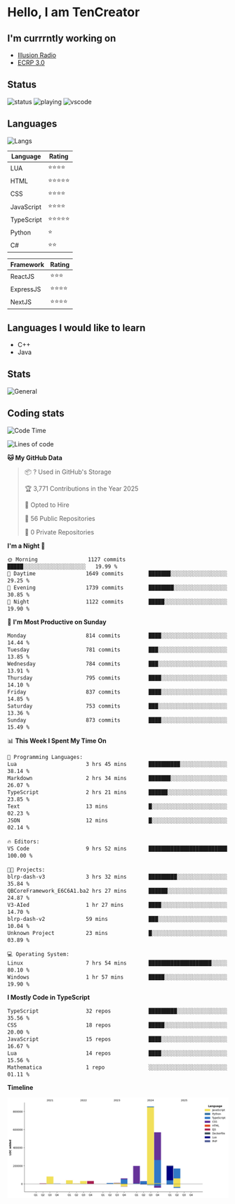 # Hello, I am TenCreator

## I'm currrntly working on
- [Illusion Radio](https://illusionradio.co.uk/)
- [ECRP 3.0](http://github.com/Emerald-Coast-Roleplay/)

## Status
![status](https://api.statusbadges.me/badge/status/518334475038359555?simple=true&style=for-the-badge)
![playing](https://api.statusbadges.me/badge/playing/518334475038359555?style=for-the-badge)
![vscode](https://api.statusbadges.me/badge/vscode/518334475038359555?style=for-the-badge)

## Languages
![Langs](https://github-readme-stats.vercel.app/api/top-langs/?username=tencreator&layout=compact&theme=radical)


|Language|Rating|
|--------|------|
|LUA|⭐️⭐️⭐️⭐️|
|HTML|⭐️⭐️⭐️⭐️⭐️|
|CSS|⭐️⭐️⭐️⭐️|
|JavaScript|⭐️⭐️⭐️⭐️|
|TypeScript|⭐️⭐️⭐️⭐️⭐️|
|Python|⭐️|
|C#|⭐️⭐️ |

|Framework|Rating|
|--------|------|
|ReactJS|⭐️⭐️⭐|
|ExpressJS|⭐️⭐️⭐️⭐️|
|NextJS|⭐️⭐️⭐⭐️|

## Languages I would like to learn
- C++
- Java

## Stats
![General](https://github-readme-stats.vercel.app/api?username=tencreator&show_icons=true&theme=radical)

## Coding stats

<!--START_SECTION:waka-->
![Code Time](http://img.shields.io/badge/Code%20Time-629%20hrs%2027%20mins-blue)

![Lines of code](https://img.shields.io/badge/From%20Hello%20World%20I%27ve%20Written-2.3%20million%20lines%20of%20code-blue)

**🐱 My GitHub Data** 

> 📦 ? Used in GitHub's Storage 
 > 
> 🏆 3,771 Contributions in the Year 2025
 > 
> 💼 Opted to Hire
 > 
> 📜 56 Public Repositories 
 > 
> 🔑 0 Private Repositories 
 > 
**I'm a Night 🦉** 

```text
🌞 Morning                1127 commits        █████░░░░░░░░░░░░░░░░░░░░   19.99 % 
🌆 Daytime                1649 commits        ███████░░░░░░░░░░░░░░░░░░   29.25 % 
🌃 Evening                1739 commits        ████████░░░░░░░░░░░░░░░░░   30.85 % 
🌙 Night                  1122 commits        █████░░░░░░░░░░░░░░░░░░░░   19.90 % 
```
📅 **I'm Most Productive on Sunday** 

```text
Monday                   814 commits         ████░░░░░░░░░░░░░░░░░░░░░   14.44 % 
Tuesday                  781 commits         ███░░░░░░░░░░░░░░░░░░░░░░   13.85 % 
Wednesday                784 commits         ███░░░░░░░░░░░░░░░░░░░░░░   13.91 % 
Thursday                 795 commits         ████░░░░░░░░░░░░░░░░░░░░░   14.10 % 
Friday                   837 commits         ████░░░░░░░░░░░░░░░░░░░░░   14.85 % 
Saturday                 753 commits         ███░░░░░░░░░░░░░░░░░░░░░░   13.36 % 
Sunday                   873 commits         ████░░░░░░░░░░░░░░░░░░░░░   15.49 % 
```


📊 **This Week I Spent My Time On** 

```text
💬 Programming Languages: 
Lua                      3 hrs 45 mins       ██████████░░░░░░░░░░░░░░░   38.14 % 
Markdown                 2 hrs 34 mins       ███████░░░░░░░░░░░░░░░░░░   26.07 % 
TypeScript               2 hrs 21 mins       ██████░░░░░░░░░░░░░░░░░░░   23.85 % 
Text                     13 mins             █░░░░░░░░░░░░░░░░░░░░░░░░   02.23 % 
JSON                     12 mins             █░░░░░░░░░░░░░░░░░░░░░░░░   02.14 % 

🔥 Editors: 
VS Code                  9 hrs 52 mins       █████████████████████████   100.00 % 

🐱‍💻 Projects: 
blrp-dash-v3             3 hrs 32 mins       █████████░░░░░░░░░░░░░░░░   35.84 % 
QBCoreFramework_E6C6A1.ba2 hrs 27 mins       ██████░░░░░░░░░░░░░░░░░░░   24.87 % 
V3-AIed                  1 hr 27 mins        ████░░░░░░░░░░░░░░░░░░░░░   14.70 % 
blrp-dash-v2             59 mins             ███░░░░░░░░░░░░░░░░░░░░░░   10.04 % 
Unknown Project          23 mins             █░░░░░░░░░░░░░░░░░░░░░░░░   03.89 % 

💻 Operating System: 
Linux                    7 hrs 54 mins       ████████████████████░░░░░   80.10 % 
Windows                  1 hr 57 mins        █████░░░░░░░░░░░░░░░░░░░░   19.90 % 
```

**I Mostly Code in TypeScript** 

```text
TypeScript               32 repos            █████████░░░░░░░░░░░░░░░░   35.56 % 
CSS                      18 repos            █████░░░░░░░░░░░░░░░░░░░░   20.00 % 
JavaScript               15 repos            ████░░░░░░░░░░░░░░░░░░░░░   16.67 % 
Lua                      14 repos            ████░░░░░░░░░░░░░░░░░░░░░   15.56 % 
Mathematica              1 repo              ░░░░░░░░░░░░░░░░░░░░░░░░░   01.11 % 
```



**Timeline**

![Lines of Code chart](https://raw.githubusercontent.com/tencreator/tencreator/main/assets/bar_graph.png)


<!--END_SECTION:waka-->
